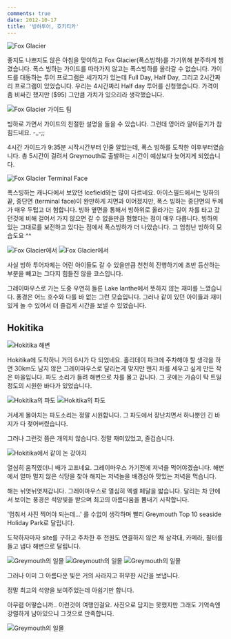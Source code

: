 ```yaml
---
comments: true
date: 2012-10-17
title: '빙하투어, 호키티카'
---
```


![Fox Glacier](../../media/page/travel/new-zealand/newzealand-339.jpg)

좋지도 나쁘지도 않은 아침을 맞이하고 Fox Glacier(폭스빙하)를 가기위해 분주하게
챙겼습니다.  폭스 빙하는 가이드를 따라가지 않고는 폭스빙하를 올라갈 수
없습니다.  가이드를 대동하는 투어 프로그램은 세가지가 있는데 Full Day, Half
Day, 그리고 2시간짜리 프로그램이 있었습니다.  우리는 4시간짜리 Half day 투어를
신청했습니다.  가격이 좀 비싸긴 했지만 ($95) 그만큼 가치가 있으리라
생각했습니다.

![Fox Glacier 가이드 팀](../../media/page/travel/new-zealand/newzealand-336.jpg)

빙하로 가면서 가이드의 친절한 설명을 들을 수 있습니다.  그런데 영어라
알아듣기가 참 힘드네요. -_-;;

4시간 가이드가 9:35분 시작시간부터 인줄 알았는데, 폭스 빙하를 도착한
이후부터였습니다.  총 5시간이 걸려서 Greymouth로 출발하는 시간이 예상보다
늦어지게 되었습니다.

![Fox Glacier Terminal Face](../../media/page/travel/new-zealand/newzealand-342.jpg)

폭스빙하는 캐나다에서 보았던 Icefield와는 많이 다르네요.  아이스필드에서는
빙하의 끝, 종단면 (terminal face)이 완만하게 지면과 이어졌지만, 폭스 빙하는
종단면의 두께가 매우 두텁고 더 험합니다.  빙하 옆면을 통해서 빙하위로 올라가는
길이 차를 타고 갔던것에 비해 걸어서 가지 않으면 갈 수 없을만큼 험했다는 점이
매우 다릅니다.  빙하의 있는 그대로를 보전하고 있다는 점에서 폭스빙하가 더
나았습니다. 그 엄청난 빙하의 모습도요 ^^

![Fox Glacier에서](../../media/page/travel/new-zealand/newzealand-346.jpg)
![Fox Glacier에서](../../media/page/travel/new-zealand/newzealand-353.jpg)

사실 빙하 투어자체는 어린 아이들도 갈 수 있을만큼 천천히 진행하기에 초반
등산하는 부분을 빼고는 그다지 힘들진 않을 코스입니다.

그레이마우스로 가는 도중 우연히 들른 Lake Ianthe에서 뜻하지 않는 재미를
느꼈습니다.  풍경은 어느 호수와 다를 바 없는 그런 모습입니다.  그러나 같이 있던
아이들과  재미있게 놀 수 있어서 더 즐겁게 시간을 보낼 수 있었습니다.

Hokitika
--------

![Hokitika 해변](../../media/page/travel/new-zealand/newzealand-356.jpg)

Hokitika에 도착하니 거의 6시가 다 되었네요.  홀리데이 파크에 주차해야 할 생각을
하면 30km도 남지 않은 그레이마우스로 달리는게 맞지만 왠지 차를 세우고 싶게 만든
작은 마을입니다.  파도 소리가 들려 해변으로 차를 몰고 갑니다.  그 곳에는 가슴이
탁 트일정도의 시원한 바다가 있었습니다.

![Hokitika의 파도](../../media/page/travel/new-zealand/newzealand-360.jpg)
![Hokitika의 파도](../../media/page/travel/new-zealand/newzealand-364.jpg)

거세게 몰아치는 파도소리는 정말 시원합니다.  그 파도에서 장난치면서 하나뿐인 긴
바지가 다 젖어버렸습니다.

그러나 그런것 쯤은 개의치 않습니다.  정말 재미있었고, 즐겁습니다.

![Hokitika에서 같이 논 강아지](../../media/page/travel/new-zealand/newzealand-365.jpg)

열심히 움직였더니 배가 고프네요. 그레이마우스 가기전에 저녁을 먹어야겠습니다.
해변에서 얼마 멀지 않은 식당을 찾아 해지는 저녁놀을 배경삼아 맛있는 저녁을
먹습니다.

해는 뉘엿뉘엿져갑니다.  그레이마우스로 열심히 엑셀 페달을 밟습니다.  달리는 차
안에서 보이는 풍경은 석양빛을 받으며 최고의 아름다움을 뽐내기 시작합니다.

'멈춰서 사진 찍어야 되는데...' 를 수없이 생각하며 빨리 Greymouth Top 10 seaside
Holiday Park로 달립니다.

도착하자마자 site를 구하고 주차한 후 전원도 연결하지 않은 채 삼각대, 카메라,
필터를 들고 냅다 해변으로 달립니다.

![Greymouth의 일몰](../../media/page/travel/new-zealand/newzealand-368.jpg)
![Greymouth의 일몰](../../media/page/travel/new-zealand/newzealand-373.jpg)
![Greymouth의 일몰](../../media/page/travel/new-zealand/newzealand-374.jpg)

그러나 이미 그 아름다운 빛은 거의 사라지고 허무한 시간을 보냅니다.

정말 최고의 석양을 보여주었는데 아쉽기만 합니다.

아무렴 어떻습니까.. 이런것이 여행인걸요.  사진으로 담지는 못했지만 그래도
기억속엔 강렬하게 남아있으니 그것으로 만족합니다.

![Greymouth의 일몰](../../media/page/travel/new-zealand/newzealand-376.jpg)

[크라이스트처치]:   log01.md
[오아마루]:         log01.md
[더니든]:           log03.md#dunedin
[오타고]:           log02.md
[캐틀린스]:         log03.md#catlins
[테아나우]:         log05.md
[그레이마우스]:     log09.md
[밀포드 사운드]:    log05.md#milford-sound
[인버카길]:         log04.md
[퀸스타운]:         log06.md
[와나카]:           log06.md
[글레노키]:         log07.md
[애로우타운]:       log07.md#arrowtown
[폭스빙하]:         log09.md
[호키티카]:         log09.md
[아서스패스]:       log10.md